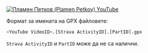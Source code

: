 <a name="top"></a>
[![Пламен Петков (Plamen Petkov) YouTube](https://yt3.googleusercontent.com/cDOi52p-6-Aj3IwGB10VuVnaXHccbHMBGCcXkrbwYHjw-6Eg6YSCM3loEtflAbbFMwXYbe2dJVo=w1707-fcrop64=1,00005a57ffffa5a8-k-c0xffffffff-no-nd-rj)](https://www.youtube.com/channel/UCDyFhRED_yB9hN4evQmD9mA)

Формат за имената на GPX файловете:
```python
<YouTube VideoID>.[Strava ActivityID].[PartID].gpx
```
`Strava ActivityID` и `PartID` може да не са налични.
